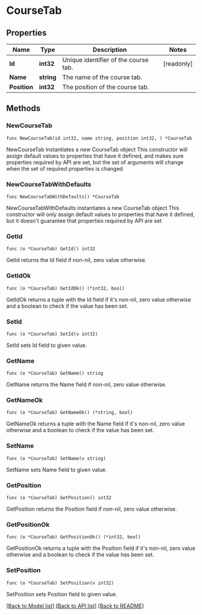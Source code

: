 # CourseTab

## Properties

Name | Type | Description | Notes
------------ | ------------- | ------------- | -------------
**Id** | **int32** | Unique identifier of the course tab. | [readonly] 
**Name** | **string** | The name of the course tab. | 
**Position** | **int32** | The position of the course tab. | 

## Methods

### NewCourseTab

`func NewCourseTab(id int32, name string, position int32, ) *CourseTab`

NewCourseTab instantiates a new CourseTab object
This constructor will assign default values to properties that have it defined,
and makes sure properties required by API are set, but the set of arguments
will change when the set of required properties is changed

### NewCourseTabWithDefaults

`func NewCourseTabWithDefaults() *CourseTab`

NewCourseTabWithDefaults instantiates a new CourseTab object
This constructor will only assign default values to properties that have it defined,
but it doesn't guarantee that properties required by API are set

### GetId

`func (o *CourseTab) GetId() int32`

GetId returns the Id field if non-nil, zero value otherwise.

### GetIdOk

`func (o *CourseTab) GetIdOk() (*int32, bool)`

GetIdOk returns a tuple with the Id field if it's non-nil, zero value otherwise
and a boolean to check if the value has been set.

### SetId

`func (o *CourseTab) SetId(v int32)`

SetId sets Id field to given value.


### GetName

`func (o *CourseTab) GetName() string`

GetName returns the Name field if non-nil, zero value otherwise.

### GetNameOk

`func (o *CourseTab) GetNameOk() (*string, bool)`

GetNameOk returns a tuple with the Name field if it's non-nil, zero value otherwise
and a boolean to check if the value has been set.

### SetName

`func (o *CourseTab) SetName(v string)`

SetName sets Name field to given value.


### GetPosition

`func (o *CourseTab) GetPosition() int32`

GetPosition returns the Position field if non-nil, zero value otherwise.

### GetPositionOk

`func (o *CourseTab) GetPositionOk() (*int32, bool)`

GetPositionOk returns a tuple with the Position field if it's non-nil, zero value otherwise
and a boolean to check if the value has been set.

### SetPosition

`func (o *CourseTab) SetPosition(v int32)`

SetPosition sets Position field to given value.



[[Back to Model list]](../README.md#documentation-for-models) [[Back to API list]](../README.md#documentation-for-api-endpoints) [[Back to README]](../README.md)



